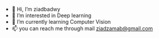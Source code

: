 - 👋 Hi, I’m ziadbadwy
- 👀 I’m interested in Deep learning
- 🌱 I’m currently learning Computer Vision 
- 📫 you can reach me through mail ziadzamab@gmail.com

<!---
ziadbadwy/ziadbadwy is a ✨ special ✨ repository because its `README.md` (this file) appears on your GitHub profile.
You can click the Preview link to take a look at your changes.
--->
